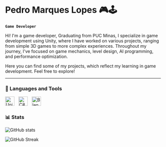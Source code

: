 # Pedro Marques Lopes 🎮🕹

**`Game Developer`**

Hi! I'm a game developer, Graduating from PUC Minas, I specialize in game development using Unity, where I have worked on various projects, ranging from simple 3D games to more complex experiences. Throughout my journey, I've focused on game mechanics, level design, AI programming, and performance optimization.

Here you can find some of my projects, which reflect my learning in game development. Feel free to explore!



---

### 🧰 Languages and Tools

<img align="left" alt="Unity" width="30px" style="padding-right:10px;" src="https://cdn.jsdelivr.net/gh/devicons/devicon@latest/icons/unity/unity-original-wordmark.svg"/>
<img align="left" alt="C#" width="30px" style="padding-right:10px;" src="https://cdn.jsdelivr.net/gh/devicons/devicon@latest/icons/csharp/csharp-original.svg"/>
<img align="left" alt="Blender" width="30px" style="padding-right:10px;" src="https://cdn.jsdelivr.net/gh/devicons/devicon@latest/icons/blender/blender-original-wordmark.svg"/>
<br />


#

### 📊 Stats

![GitHub stats](https://github-readme-stats.vercel.app/api?username=pmarqueslopes_icons=true&theme=highcontrast)

![GitHub Streak](https://streak-stats.demolab.com?user=pmarqueslopes&theme=highcontrast&border_radius=4.5)

#
<!--
<details>
 <summary><h3>⚙ My GameDev Journey</h3></summary>
  My journey in game development began during my studies at PUC Minas, where I gained a solid foundation in various areas of game creation, including game programming, 3D modeling, animation, rigging, level design, game testing, and texture painting. With this knowledge, I explored different game genres and styles.

Over time, I have produced several projects, including an arcade game, a simulator, and a simple RPG. Currently, I’m working on a multiplayer heist game, focusing on teamwork while having fun with friends

This journey has allowed me to continuously grow as a developer, honing both technical and creative skills to craft engaging and dynamic experiences.
-->
